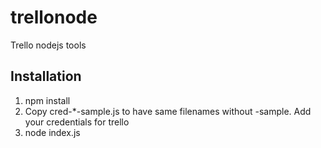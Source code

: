 # trellonode
Trello nodejs tools

## Installation

1) npm install
2) Copy cred-*-sample.js to have same filenames without -sample. Add your credentials for trello
3) node index.js